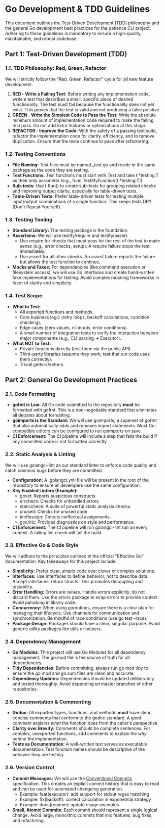 # **Go Development & TDD Guidelines**

This document outlines the Test-Driven Development (TDD) philosophy and the general Go development best practices for the patience CLI project. Adhering to these guidelines is mandatory to ensure a high-quality, maintainable, and robust codebase.

## **Part 1: Test-Driven Development (TDD)**

### **1.1. TDD Philosophy: Red, Green, Refactor**

We will strictly follow the "Red, Green, Refactor" cycle for all new feature development.

1. **RED \- Write a Failing Test:** Before writing any implementation code, write a test that describes a small, specific piece of desired functionality. The test must fail because the functionality does not yet exist. This proves that the test is valid and not producing a false positive.  
2. **GREEN \- Write the Simplest Code to Pass the Test:** Write the absolute minimum amount of implementation code required to make the failing test pass. Do not add extra features or optimizations at this stage.  
3. **REFACTOR \- Improve the Code:** With the safety of a passing test suite, refactor the implementation code for clarity, efficiency, and to remove duplication. Ensure that the tests continue to pass after refactoring.

### **1.2. Testing Conventions**

* **File Naming:** Test files must be named \_test.go and reside in the same package as the code they are testing.  
* **Test Functions:** Test functions must start with Test and take t \*testing.T as their only parameter (e.g., func TestMyFunction(t \*testing.T)).  
* **Sub-tests:** Use t.Run() to create sub-tests for grouping related checks and improving output clarity, especially for table-driven tests.  
* **Table-Driven Tests:** Prefer table-driven tests for testing multiple input/output combinations of a single function. This keeps tests DRY (Don't Repeat Yourself).

### **1.3. Testing Tooling**

* **Standard Library:** The testing package is the foundation.  
* **Assertions:** We will use testify/require and testify/assert.  
  * Use require for checks that must pass for the rest of the test to make sense (e.g., error checks, setup). A require failure stops the test immediately.  
  * Use assert for all other checks. An assert failure reports the failure but allows the test function to continue.  
* **Mocks and Fakes:** For dependencies (like command execution or filesystem access), we will use Go interfaces and create hand-written fake implementations for testing. Avoid complex mocking frameworks in favor of clarity and simplicity.

### **1.4. Test Scope**

* **What to Test:**  
  * All exported functions and methods.  
  * Core business logic (retry loops, backoff calculations, condition checking).  
  * Edge cases (zero values, nil inputs, error conditions).  
  * A small number of integration tests to verify the interaction between major components (e.g., CLI parsing \-\> Executor).  
* **What NOT to Test:**  
  * Private functions directly (test them via the public API).  
  * Third-party libraries (assume they work; test that *our* code uses them correctly).  
  * Trivial getters/setters.

## **Part 2: General Go Development Practices**

### **2.1. Code Formatting**

* **gofmt is Law:** All Go code submitted to the repository **must** be formatted with gofmt. This is a non-negotiable standard that eliminates all debates about formatting.  
* **goimports is the Standard:** We will use goimports, a superset of gofmt that also automatically adds and removes import statements. Most Go-compatible editors can be configured to run goimports on save.  
* **CI Enforcement:** The CI pipeline will include a step that fails the build if any committed code is not formatted correctly.

### **2.2. Static Analysis & Linting**

We will use golangci-lint as our standard linter to enforce code quality and catch common bugs before they are committed.

* **Configuration:** A .golangci.yml file will be present in the root of the repository to ensure all developers use the same configuration.  
* **Key Enabled Linters (Example):**  
  * govet: Reports suspicious constructs.  
  * errcheck: Checks for unhandled errors.  
  * staticcheck: A suite of powerful static analysis checks.  
  * unused: Checks for unused code.  
  * ineffassign: Detects ineffectual assignments.  
  * gocritic: Provides diagnostics on style and performance.  
* **CI Enforcement:** The CI pipeline will run golangci-lint run on every commit. A failing lint check will fail the build.

### **2.3. Effective Go & Code Style**

We will adhere to the principles outlined in the official "Effective Go" documentation. Key takeaways for this project include:

* **Simplicity:** Prefer clear, simple code over clever or complex solutions.  
* **Interfaces:** Use interfaces to define behavior, not to describe data. Accept interfaces, return structs. This promotes decoupling and testability.  
* **Error Handling:** Errors are values. Handle errors explicitly; do not discard them. Use the errors package to wrap errors to provide context. Avoid panicking in library code.  
* **Concurrency:** When using goroutines, ensure there is a clear plan for managing their lifecycle. Use channels for communication and synchronization. Be mindful of race conditions (use go test \-race).  
* **Package Design:** Packages should have a clear, singular purpose. Avoid generic utility packages like utils or helpers.

### **2.4. Dependency Management**

* **Go Modules:** This project will use Go Modules for all dependency management. The go.mod file is the source of truth for all dependencies.  
* **Tidy Dependencies:** Before committing, always run go mod tidy to ensure the go.mod and go.sum files are clean and accurate.  
* **Dependency Updates:** Dependencies should be updated deliberately and tested thoroughly. Avoid depending on master branches of other repositories.

### **2.5. Documentation & Commenting**

* **Godoc:** All exported types, functions, and methods **must** have clear, concise comments that conform to the godoc standard. A good comment explains *what* the function does from the caller's perspective.  
* **Clarity over Brevity:** Comments should be complete sentences. For complex, unexported functions, add comments to explain the *why* behind the implementation.  
* **Tests as Documentation:** A well-written test serves as executable documentation. Test function names should be descriptive of the behavior they are testing.

### **2.6. Version Control**

* **Commit Messages:** We will use the [Conventional Commits](https://www.conventionalcommits.org/) specification. This creates an explicit commit history that is easy to read and can be used for automated changelog generation.  
  * Example: feat(executor): add support for stdout regex matching  
  * Example: fix(backoff): correct calculation in exponential strategy  
  * Example: docs(readme): update usage examples  
* **Small, Atomic Commits:** Each commit should represent a single logical change. Avoid large, monolithic commits that mix features, bug fixes, and refactoring.